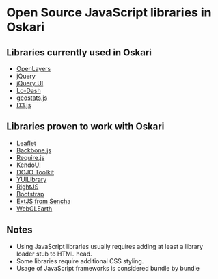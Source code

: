# Open Source JavaScript libraries in Oskari

## Libraries currently used in Oskari

* [OpenLayers](http://www.openlayers.org/)
* [jQuery](http://jquery.com/)
* [jQuery UI](http://jqueryui.com/)
* [Lo-Dash](http://lodash.com/)
* [geostats.js](https://github.com/simogeo/geostats)
* [D3.js](https://github.com/d3/d3)

## Libraries proven to work with Oskari

* [Leaflet](http://leafletjs.com/)
* [Backbone.js](http://backbonejs.org/)
* [Require.js](http://requirejs.org/)
* [KendoUI](http://www.kendoui.com/)
* [DOJO Toolkit](http://dojotoolkit.org/)
* [YUILibrary](http://yuilibrary.com/)
* [RightJS](http://rightjs.org/)
* [Bootstrap](http://twitter.github.com/bootstrap/)
* [ExtJS from Sencha](http://www.sencha.com/)
* [WebGLEarth](http://webglearth.org/)

## Notes

* Using JavaScript libraries usually requires adding at least a library loader stub to HTML head.
* Some libraries require additional CSS styling.
* Usage of JavaScript frameworks is considered bundle by bundle